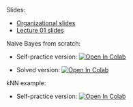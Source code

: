 Slides:
* [Organizational slides](https://github.com/girafe-ai/ml-mipt/blob/21f_basic/week0_01_org_knn_and_naive_bayes/ml-mipt_f21_lect000_org_slides_style.pdf)
* [Lecture 01 slides](https://github.com/girafe-ai/ml-mipt/blob/21f_basic/week0_01_org_knn_and_naive_bayes/ml-mipt_f21_lect001_intro_knn_naive_bayes_style.pdf)


Naive Bayes from scratch:

* Self-practice version: [![Open In Colab](https://colab.research.google.com/assets/colab-badge.svg)](https://colab.research.google.com/github/girafe-ai/ml-mipt/blob/21f_basic/week0_01_org_knn_and_naive_bayes/week0_01_01_naive_bayes.ipynb)

* Solved version: [![Open In Colab](https://colab.research.google.com/assets/colab-badge.svg)](https://colab.research.google.com/github/girafe-ai/ml-mipt/blob/21f_basic/week0_01_org_knn_and_naive_bayes/week0_01_01_naive_bayes__completed.ipynb)

kNN example:

* Self-practice version: [![Open In Colab](https://colab.research.google.com/assets/colab-badge.svg)](https://colab.research.google.com/github/girafe-ai/ml-mipt/blob/21f_basic/week0_01_org_knn_and_naive_bayes/week0_01_02_knn_practice.ipynb)
